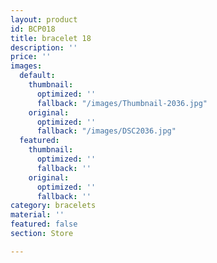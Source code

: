 ```yaml
---
layout: product
id: BCP018
title: bracelet 18
description: ''
price: ''
images:
  default:
    thumbnail:
      optimized: ''
      fallback: "/images/Thumbnail-2036.jpg"
    original:
      optimized: ''
      fallback: "/images/DSC2036.jpg"
  featured:
    thumbnail:
      optimized: ''
      fallback: ''
    original:
      optimized: ''
      fallback: ''
category: bracelets
material: ''
featured: false
section: Store

---
```

